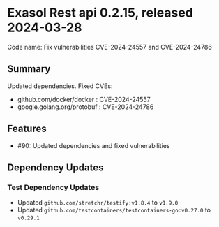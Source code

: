 # Exasol Rest api 0.2.15, released 2024-03-28

Code name: Fix vulnerabilities CVE-2024-24557 and CVE-2024-24786

## Summary

Updated dependencies.
Fixed CVEs:
- github.com/docker/docker : CVE-2024-24557
- google.golang.org/protobuf : CVE-2024-24786

## Features

* #90: Updated dependencies and fixed vulnerabilities

## Dependency Updates

### Test Dependency Updates

* Updated `github.com/stretchr/testify:v1.8.4` to `v1.9.0`
* Updated `github.com/testcontainers/testcontainers-go:v0.27.0` to `v0.29.1`
